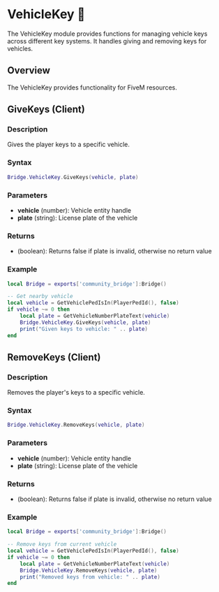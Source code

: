 # VehicleKey 🔑

<!--META
nav: true
toc: true
description: The VehicleKey module provides functions for managing vehicle keys across different key systems. It handles giving and removing keys for vehicles.
-->

The VehicleKey module provides functions for managing vehicle keys across different key systems. It handles giving and removing keys for vehicles.

## Overview

The VehicleKey provides functionality for FiveM resources.

## GiveKeys (Client)

### Description
Gives the player keys to a specific vehicle.

### Syntax
```lua
Bridge.VehicleKey.GiveKeys(vehicle, plate)
```

### Parameters
- **vehicle** (number): Vehicle entity handle
- **plate** (string): License plate of the vehicle

### Returns
- (boolean): Returns false if plate is invalid, otherwise no return value

### Example
```lua
local Bridge = exports['community_bridge']:Bridge()

-- Get nearby vehicle
local vehicle = GetVehiclePedIsIn(PlayerPedId(), false)
if vehicle ~= 0 then
    local plate = GetVehicleNumberPlateText(vehicle)
    Bridge.VehicleKey.GiveKeys(vehicle, plate)
    print("Given keys to vehicle: " .. plate)
end
```

## RemoveKeys (Client)

### Description
Removes the player's keys to a specific vehicle.

### Syntax
```lua
Bridge.VehicleKey.RemoveKeys(vehicle, plate)
```

### Parameters
- **vehicle** (number): Vehicle entity handle
- **plate** (string): License plate of the vehicle

### Returns
- (boolean): Returns false if plate is invalid, otherwise no return value

### Example
```lua
local Bridge = exports['community_bridge']:Bridge()

-- Remove keys from current vehicle
local vehicle = GetVehiclePedIsIn(PlayerPedId(), false)
if vehicle ~= 0 then
    local plate = GetVehicleNumberPlateText(vehicle)
    Bridge.VehicleKey.RemoveKeys(vehicle, plate)
    print("Removed keys from vehicle: " .. plate)
end
```

